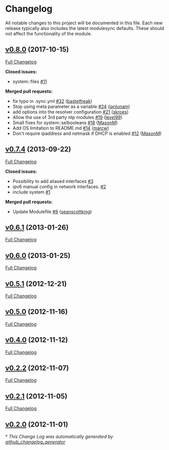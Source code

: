 # Changelog

All notable changes to this project will be documented in this file.
Each new release typically also includes the latest modulesync defaults.
These should not affect the functionality of the module.

## [v0.8.0](https://github.com/voxpupuli/puppet-system/tree/v0.8.0) (2017-10-15)
[Full Changelog](https://github.com/voxpupuli/puppet-system/compare/v0.7.4...v0.8.0)

**Closed issues:**

- system::files [\#11](https://github.com/voxpupuli/puppet-system/issues/11)

**Merged pull requests:**

- fix typo in .sync.yml [\#32](https://github.com/voxpupuli/puppet-system/pull/32) ([bastelfreak](https://github.com/bastelfreak))
- Stop using meta parameter as a variable [\#24](https://github.com/voxpupuli/puppet-system/pull/24) ([ianlunam](https://github.com/ianlunam))
- add options into the resolver configuration [\#21](https://github.com/voxpupuli/puppet-system/pull/21) ([skroes](https://github.com/skroes))
- Allow the use of 3rd party ntp modules [\#19](https://github.com/voxpupuli/puppet-system/pull/19) ([level99](https://github.com/level99))
- Small fixes for system::selbooleans [\#18](https://github.com/voxpupuli/puppet-system/pull/18) ([MasonM](https://github.com/MasonM))
- Add OS limitation to README.md [\#14](https://github.com/voxpupuli/puppet-system/pull/14) ([marcw](https://github.com/marcw))
- Don't require ipaddress and netmask if DHCP is enabled [\#12](https://github.com/voxpupuli/puppet-system/pull/12) ([MasonM](https://github.com/MasonM))

## [v0.7.4](https://github.com/voxpupuli/puppet-system/tree/v0.7.4) (2013-09-22)
[Full Changelog](https://github.com/voxpupuli/puppet-system/compare/v0.6.1...v0.7.4)

**Closed issues:**

- Possibility to add aliased interfaces [\#3](https://github.com/voxpupuli/puppet-system/issues/3)
- ipv6 manual config in network interfaces. [\#2](https://github.com/voxpupuli/puppet-system/issues/2)
- include system [\#1](https://github.com/voxpupuli/puppet-system/issues/1)

**Merged pull requests:**

- Update Modulefile [\#8](https://github.com/voxpupuli/puppet-system/pull/8) ([seanscottking](https://github.com/seanscottking))

## [v0.6.1](https://github.com/voxpupuli/puppet-system/tree/v0.6.1) (2013-01-26)
[Full Changelog](https://github.com/voxpupuli/puppet-system/compare/v0.6.0...v0.6.1)

## [v0.6.0](https://github.com/voxpupuli/puppet-system/tree/v0.6.0) (2013-01-25)
[Full Changelog](https://github.com/voxpupuli/puppet-system/compare/v0.5.1...v0.6.0)

## [v0.5.1](https://github.com/voxpupuli/puppet-system/tree/v0.5.1) (2012-12-21)
[Full Changelog](https://github.com/voxpupuli/puppet-system/compare/v0.5.0...v0.5.1)

## [v0.5.0](https://github.com/voxpupuli/puppet-system/tree/v0.5.0) (2012-11-16)
[Full Changelog](https://github.com/voxpupuli/puppet-system/compare/v0.4.0...v0.5.0)

## [v0.4.0](https://github.com/voxpupuli/puppet-system/tree/v0.4.0) (2012-11-12)
[Full Changelog](https://github.com/voxpupuli/puppet-system/compare/v0.2.2...v0.4.0)

## [v0.2.2](https://github.com/voxpupuli/puppet-system/tree/v0.2.2) (2012-11-07)
[Full Changelog](https://github.com/voxpupuli/puppet-system/compare/v0.2.1...v0.2.2)

## [v0.2.1](https://github.com/voxpupuli/puppet-system/tree/v0.2.1) (2012-11-05)
[Full Changelog](https://github.com/voxpupuli/puppet-system/compare/v0.2.0...v0.2.1)

## [v0.2.0](https://github.com/voxpupuli/puppet-system/tree/v0.2.0) (2012-11-01)


\* *This Change Log was automatically generated by [github_changelog_generator](https://github.com/skywinder/Github-Changelog-Generator)*